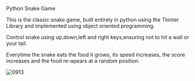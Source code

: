 Python Snake Game

This is the classic snake game, built entirely in python using the Tkinter Library and implemented using object oriented programming.

Control snake using up,down,left and right keys,ensuring not to hit a wall or your tail.

Everytime the snake eats the food it grows, its speed increases, the score increases and the food re-apears at a random position.

![0913](https://github.com/user-attachments/assets/7987cb7a-3d14-4445-b227-631ccb880d0c)




